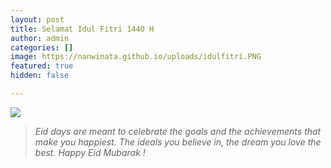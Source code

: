 ```yaml
---
layout: post
title: Selamat Idul Fitri 1440 H
author: admin
categories: []
image: https://nanwinata.github.io/uploads/idulfitri.PNG
featured: true
hidden: false

---
```


![](https://nanwinata.github.io/uploads/idulfitri.PNG)

> _Eid days are meant to celebrate the goals and the achievements that make you happiest. The ideals you believe in, the dream you love the best. Happy Eid Mubarak !_